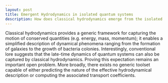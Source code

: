 ```yaml
---
layout: post
title: Emergent Hydrodynamics in isolated quantum systems
description: How does classical hydrodynamics emerge from the isolated unitary quantum dynamics?
---
```


Classical hydrodynamics provides a generic framework for capturing the motion of conserved quantities (e.g. energy, mass, momentum); it enables a simplified description of dynamical phenomena ranging from the formation of galaxies to the growth of bacteria colonies. Interestingly, conventional lore suggests that the late-time dynamics of quantum systems can also be captured by classical hydrodynamics. Proving this expectation remains an important open problem. More broadly, there exists no generic toolset capable of either predicting the nature of the effective hydrodynamical description or computing the associated transport coefficients.



